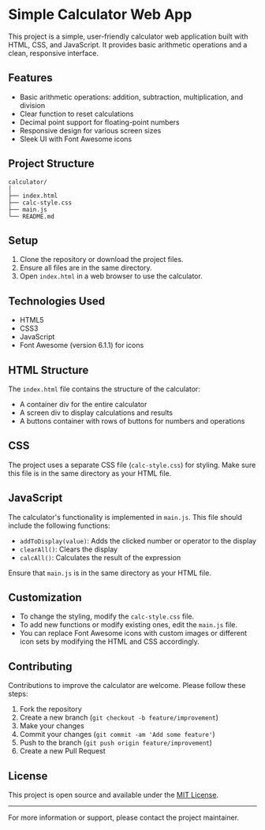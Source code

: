 # Simple Calculator Web App

This project is a simple, user-friendly calculator web application built with HTML, CSS, and JavaScript. It provides basic arithmetic operations and a clean, responsive interface.

## Features

- Basic arithmetic operations: addition, subtraction, multiplication, and division
- Clear function to reset calculations
- Decimal point support for floating-point numbers
- Responsive design for various screen sizes
- Sleek UI with Font Awesome icons

## Project Structure

```
calculator/
│
├── index.html
├── calc-style.css
├── main.js
└── README.md
```

## Setup

1. Clone the repository or download the project files.
2. Ensure all files are in the same directory.
3. Open `index.html` in a web browser to use the calculator.

## Technologies Used

- HTML5
- CSS3
- JavaScript
- Font Awesome (version 6.1.1) for icons

## HTML Structure

The `index.html` file contains the structure of the calculator:

- A container div for the entire calculator
- A screen div to display calculations and results
- A buttons container with rows of buttons for numbers and operations

## CSS

The project uses a separate CSS file (`calc-style.css`) for styling. Make sure this file is in the same directory as your HTML file.

## JavaScript

The calculator's functionality is implemented in `main.js`. This file should include the following functions:

- `addToDisplay(value)`: Adds the clicked number or operator to the display
- `clearAll()`: Clears the display
- `calcAll()`: Calculates the result of the expression

Ensure that `main.js` is in the same directory as your HTML file.

## Customization

- To change the styling, modify the `calc-style.css` file.
- To add new functions or modify existing ones, edit the `main.js` file.
- You can replace Font Awesome icons with custom images or different icon sets by modifying the HTML and CSS accordingly.

## Contributing

Contributions to improve the calculator are welcome. Please follow these steps:

1. Fork the repository
2. Create a new branch (`git checkout -b feature/improvement`)
3. Make your changes
4. Commit your changes (`git commit -am 'Add some feature'`)
5. Push to the branch (`git push origin feature/improvement`)
6. Create a new Pull Request

## License

This project is open source and available under the [MIT License](LICENSE).

---

For more information or support, please contact the project maintainer.
